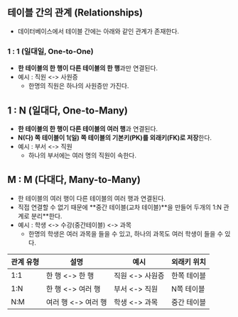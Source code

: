 ## 테이블 간의 관계 (Relationships)

- 데이터베이스에서 테이블 간에는 아래와 같인 관계가 존재한다.

### 1 : 1 (일대일, One-to-One)

- **한 테이블의 한 행이 다른 테이블의 한 행**과만 연결된다.
- 예시 : 직원 <-> 사원증
  - 한명의 직원은 하나의 사원증만 가진다.

## 1 : N (일대다, One-to-Many)

- **한 테이블의 한 행이 다른 테이블의 여러 행**과 연결된다.
- **N(다) 쪽 테이블이 1(일) 쪽 테이블의 기본키(PK)를 외래키(FK)로 저장**한다.
- 예시 : 부서 <-> 직원
  - 하나의 부서에는 여러 명의 직원이 속한다.

## M : M (다대다, Many-to-Many)

- 한 테이블의 여러 행이 다른 테이블의 여러 행과 연결된다.
- 직접 연결할 수 없기 때문에 **중간 테이블(교차 테이블)**을 만들어 두개의 1:N 관계로 분리\*\*한다.
- 예시 : 학생 <-> 수강(중간테이블) <-> 과목
  - 한명의 학생은 여러 과목을 들을 수 있고, 하나의 과목도 여러 학생이 들을 수 있다.

| 관계 유형 | 설명                | 예시            | 외래키 위치 |
| --------- | ------------------- | --------------- | ----------- |
| 1:1       | 한 행 <-> 한 행     | 직원 <-> 사원증 | 한쪽 테이블 |
| 1:N       | 한 행 <-> 여러 행   | 부서 <-> 직원   | N쪽 테이블  |
| N:M       | 여러 행 <-> 여러 행 | 학생 <-> 과목   | 중간 테이블 |
